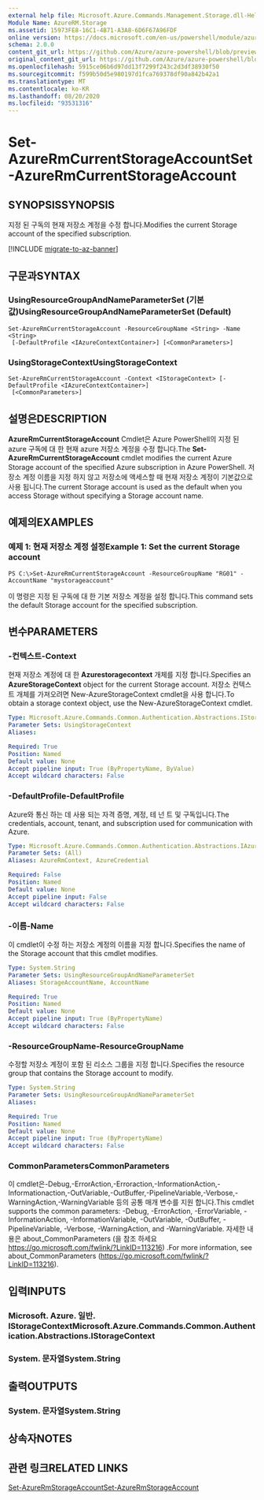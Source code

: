 ```yaml
---
external help file: Microsoft.Azure.Commands.Management.Storage.dll-Help.xml
Module Name: AzureRM.Storage
ms.assetid: 15973FE8-16C1-4B71-A3A8-6D6F67A96FDF
online version: https://docs.microsoft.com/en-us/powershell/module/azurerm.storage/set-azurermcurrentstorageaccount
schema: 2.0.0
content_git_url: https://github.com/Azure/azure-powershell/blob/preview/src/ResourceManager/Storage/Commands.Management.Storage/help/Set-AzureRmCurrentStorageAccount.md
original_content_git_url: https://github.com/Azure/azure-powershell/blob/preview/src/ResourceManager/Storage/Commands.Management.Storage/help/Set-AzureRmCurrentStorageAccount.md
ms.openlocfilehash: 5915ce06b6d97dd13f7299f243c2d3df38930f50
ms.sourcegitcommit: f599b50d5e980197d1fca769378df90a842b42a1
ms.translationtype: MT
ms.contentlocale: ko-KR
ms.lasthandoff: 08/20/2020
ms.locfileid: "93531316"
---
```

# <span data-ttu-id="9ac7b-101">Set-AzureRmCurrentStorageAccount</span><span class="sxs-lookup"><span data-stu-id="9ac7b-101">Set-AzureRmCurrentStorageAccount</span></span>

## <span data-ttu-id="9ac7b-102">SYNOPSIS</span><span class="sxs-lookup"><span data-stu-id="9ac7b-102">SYNOPSIS</span></span>
<span data-ttu-id="9ac7b-103">지정 된 구독의 현재 저장소 계정을 수정 합니다.</span><span class="sxs-lookup"><span data-stu-id="9ac7b-103">Modifies the current Storage account of the specified subscription.</span></span>

[!INCLUDE [migrate-to-az-banner](../../includes/migrate-to-az-banner.md)]

## <span data-ttu-id="9ac7b-104">구문과</span><span class="sxs-lookup"><span data-stu-id="9ac7b-104">SYNTAX</span></span>

### <span data-ttu-id="9ac7b-105">UsingResourceGroupAndNameParameterSet (기본값)</span><span class="sxs-lookup"><span data-stu-id="9ac7b-105">UsingResourceGroupAndNameParameterSet (Default)</span></span>
```
Set-AzureRmCurrentStorageAccount -ResourceGroupName <String> -Name <String>
 [-DefaultProfile <IAzureContextContainer>] [<CommonParameters>]
```

### <span data-ttu-id="9ac7b-106">UsingStorageContext</span><span class="sxs-lookup"><span data-stu-id="9ac7b-106">UsingStorageContext</span></span>
```
Set-AzureRmCurrentStorageAccount -Context <IStorageContext> [-DefaultProfile <IAzureContextContainer>]
 [<CommonParameters>]
```

## <span data-ttu-id="9ac7b-107">설명은</span><span class="sxs-lookup"><span data-stu-id="9ac7b-107">DESCRIPTION</span></span>
<span data-ttu-id="9ac7b-108">**AzureRmCurrentStorageAccount** Cmdlet은 Azure PowerShell의 지정 된 azure 구독에 대 한 현재 azure 저장소 계정을 수정 합니다.</span><span class="sxs-lookup"><span data-stu-id="9ac7b-108">The **Set-AzureRmCurrentStorageAccount** cmdlet modifies the current Azure Storage account of the specified Azure subscription in Azure PowerShell.</span></span>
<span data-ttu-id="9ac7b-109">저장소 계정 이름을 지정 하지 않고 저장소에 액세스할 때 현재 저장소 계정이 기본값으로 사용 됩니다.</span><span class="sxs-lookup"><span data-stu-id="9ac7b-109">The current Storage account is used as the default when you access Storage without specifying a Storage account name.</span></span>

## <span data-ttu-id="9ac7b-110">예제의</span><span class="sxs-lookup"><span data-stu-id="9ac7b-110">EXAMPLES</span></span>

### <span data-ttu-id="9ac7b-111">예제 1: 현재 저장소 계정 설정</span><span class="sxs-lookup"><span data-stu-id="9ac7b-111">Example 1: Set the current Storage account</span></span>
```
PS C:\>Set-AzureRmCurrentStorageAccount -ResourceGroupName "RG01" -AccountName "mystorageaccount"
```

<span data-ttu-id="9ac7b-112">이 명령은 지정 된 구독에 대 한 기본 저장소 계정을 설정 합니다.</span><span class="sxs-lookup"><span data-stu-id="9ac7b-112">This command sets the default Storage account for the specified subscription.</span></span>

## <span data-ttu-id="9ac7b-113">변수</span><span class="sxs-lookup"><span data-stu-id="9ac7b-113">PARAMETERS</span></span>

### <span data-ttu-id="9ac7b-114">-컨텍스트</span><span class="sxs-lookup"><span data-stu-id="9ac7b-114">-Context</span></span>
<span data-ttu-id="9ac7b-115">현재 저장소 계정에 대 한 **Azurestoragecontext** 개체를 지정 합니다.</span><span class="sxs-lookup"><span data-stu-id="9ac7b-115">Specifies an **AzureStorageContext** object for the current Storage account.</span></span>
<span data-ttu-id="9ac7b-116">저장소 컨텍스트 개체를 가져오려면 New-AzureStorageContext cmdlet을 사용 합니다.</span><span class="sxs-lookup"><span data-stu-id="9ac7b-116">To obtain a storage context object, use the New-AzureStorageContext cmdlet.</span></span>

```yaml
Type: Microsoft.Azure.Commands.Common.Authentication.Abstractions.IStorageContext
Parameter Sets: UsingStorageContext
Aliases:

Required: True
Position: Named
Default value: None
Accept pipeline input: True (ByPropertyName, ByValue)
Accept wildcard characters: False
```

### <span data-ttu-id="9ac7b-117">-DefaultProfile</span><span class="sxs-lookup"><span data-stu-id="9ac7b-117">-DefaultProfile</span></span>
<span data-ttu-id="9ac7b-118">Azure와 통신 하는 데 사용 되는 자격 증명, 계정, 테 넌 트 및 구독입니다.</span><span class="sxs-lookup"><span data-stu-id="9ac7b-118">The credentials, account, tenant, and subscription used for communication with Azure.</span></span>

```yaml
Type: Microsoft.Azure.Commands.Common.Authentication.Abstractions.IAzureContextContainer
Parameter Sets: (All)
Aliases: AzureRmContext, AzureCredential

Required: False
Position: Named
Default value: None
Accept pipeline input: False
Accept wildcard characters: False
```

### <span data-ttu-id="9ac7b-119">-이름</span><span class="sxs-lookup"><span data-stu-id="9ac7b-119">-Name</span></span>
<span data-ttu-id="9ac7b-120">이 cmdlet이 수정 하는 저장소 계정의 이름을 지정 합니다.</span><span class="sxs-lookup"><span data-stu-id="9ac7b-120">Specifies the name of the Storage account that this cmdlet modifies.</span></span>

```yaml
Type: System.String
Parameter Sets: UsingResourceGroupAndNameParameterSet
Aliases: StorageAccountName, AccountName

Required: True
Position: Named
Default value: None
Accept pipeline input: True (ByPropertyName)
Accept wildcard characters: False
```

### <span data-ttu-id="9ac7b-121">-ResourceGroupName</span><span class="sxs-lookup"><span data-stu-id="9ac7b-121">-ResourceGroupName</span></span>
<span data-ttu-id="9ac7b-122">수정할 저장소 계정이 포함 된 리소스 그룹을 지정 합니다.</span><span class="sxs-lookup"><span data-stu-id="9ac7b-122">Specifies the resource group that contains the Storage account to modify.</span></span>

```yaml
Type: System.String
Parameter Sets: UsingResourceGroupAndNameParameterSet
Aliases:

Required: True
Position: Named
Default value: None
Accept pipeline input: True (ByPropertyName)
Accept wildcard characters: False
```

### <span data-ttu-id="9ac7b-123">CommonParameters</span><span class="sxs-lookup"><span data-stu-id="9ac7b-123">CommonParameters</span></span>
<span data-ttu-id="9ac7b-124">이 cmdlet은-Debug,-ErrorAction,-Erroraction,-InformationAction,-Informationaction,-OutVariable,-OutBuffer,-PipelineVariable,-Verbose,-WarningAction,-WarningVariable 등의 공통 매개 변수를 지원 합니다.</span><span class="sxs-lookup"><span data-stu-id="9ac7b-124">This cmdlet supports the common parameters: -Debug, -ErrorAction, -ErrorVariable, -InformationAction, -InformationVariable, -OutVariable, -OutBuffer, -PipelineVariable, -Verbose, -WarningAction, and -WarningVariable.</span></span> <span data-ttu-id="9ac7b-125">자세한 내용은 about_CommonParameters (을 참조 하세요 https://go.microsoft.com/fwlink/?LinkID=113216) .</span><span class="sxs-lookup"><span data-stu-id="9ac7b-125">For more information, see about_CommonParameters (https://go.microsoft.com/fwlink/?LinkID=113216).</span></span>

## <span data-ttu-id="9ac7b-126">입력</span><span class="sxs-lookup"><span data-stu-id="9ac7b-126">INPUTS</span></span>

### <span data-ttu-id="9ac7b-127">Microsoft. Azure. 일반. IStorageContext</span><span class="sxs-lookup"><span data-stu-id="9ac7b-127">Microsoft.Azure.Commands.Common.Authentication.Abstractions.IStorageContext</span></span>

### <span data-ttu-id="9ac7b-128">System. 문자열</span><span class="sxs-lookup"><span data-stu-id="9ac7b-128">System.String</span></span>

## <span data-ttu-id="9ac7b-129">출력</span><span class="sxs-lookup"><span data-stu-id="9ac7b-129">OUTPUTS</span></span>

### <span data-ttu-id="9ac7b-130">System. 문자열</span><span class="sxs-lookup"><span data-stu-id="9ac7b-130">System.String</span></span>

## <span data-ttu-id="9ac7b-131">상속자</span><span class="sxs-lookup"><span data-stu-id="9ac7b-131">NOTES</span></span>

## <span data-ttu-id="9ac7b-132">관련 링크</span><span class="sxs-lookup"><span data-stu-id="9ac7b-132">RELATED LINKS</span></span>

[<span data-ttu-id="9ac7b-133">Set-AzureRmStorageAccount</span><span class="sxs-lookup"><span data-stu-id="9ac7b-133">Set-AzureRmStorageAccount</span></span>](./Set-AzureRmStorageAccount.md)


